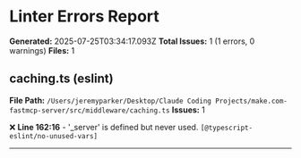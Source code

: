 # Linter Errors Report

**Generated:** 2025-07-25T03:34:17.093Z
**Total Issues:** 1 (1 errors, 0 warnings)
**Files:** 1

## caching.ts (eslint)

**File Path:** `/Users/jeremyparker/Desktop/Claude Coding Projects/make.com-fastmcp-server/src/middleware/caching.ts`
**Issues:** 1

❌ **Line 162:16** - '_server' is defined but never used. `[@typescript-eslint/no-unused-vars]`

---

